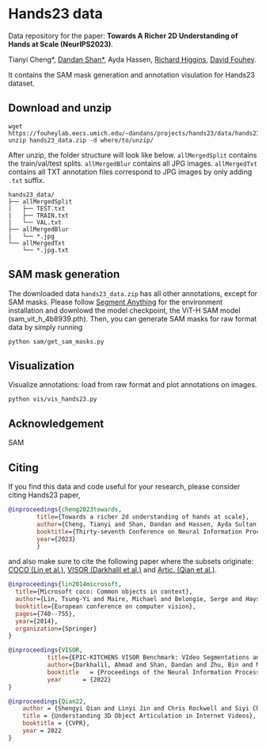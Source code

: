 # Hands23 data

Data repository for the paper: **Towards A Richer 2D Understanding of Hands at Scale (NeurIPS2023)**.

Tianyi Cheng*, [Dandan Shan*](https://ddshan.github.io/), Ayda Hassen, [Richard Higgins](https://relh.net/), [David Fouhey](https://cs.nyu.edu/~fouhey/).

It contains the SAM mask generation and annotation visulation for Hands23 dataset.

## Download and unzip
```
wget https://fouheylab.eecs.umich.edu/~dandans/projects/hands23/data/hands23_data.zip
unzip hands23_data.zip -d where/to/unzip/
```
After unzip, the folder structure will look like below. `allMergedSplit` contains the train/val/test splits. `allMergedBlur` contains all JPG images. `allMergedTxt` contains all TXT annotation files correspond to JPG images by only adding `.txt` suffix. 
```
hands23_data/
├── allMergedSplit
|   ├── TEST.txt
|   ├── TRAIN.txt
|   └── VAL.txt
├── allMergedBlur
|   └── *.jpg
└── allMergedTxt
    └── *.jpg.txt
```



## SAM mask generation
The downloaded data `hands23_data.zip` has all other annotations, except for SAM masks. Please follow [Segment Anything](https://github.com/facebookresearch/segment-anything) for the environment installation and downlowd the model checkpoint, the ViT-H SAM model (sam_vit_h_4b8939.pth). Then, you can generate SAM masks for raw format data by simply running
```
python sam/get_sam_masks.py
```




## Visualization
Visualize annotations: load from raw format and plot annotations on images.
```
python vis/vis_hands23.py
```



<!-- ## Data processing
Generate annotation from raw to COCO format.
```
python data_prep/get_coco_format.py
```
 -->


## Acknowledgement
SAM

## Citing

If you find this data and code useful for your research, please consider citing Hands23 paper,

```bibtex
@inproceedings{cheng2023towards,
        title={Towards a richer 2d understanding of hands at scale},
        author={Cheng, Tianyi and Shan, Dandan and Hassen, Ayda Sultan and Higgins, Richard Ely Locke and Fouhey, David},
        booktitle={Thirty-seventh Conference on Neural Information Processing Systems},
        year={2023}
        }

```

and also make sure to cite the following paper where the subsets originate: [COCO (Lin et al.)](https://cocodataset.org/#home), [VISOR (Darkhalil et al.)](https://epic-kitchens.github.io/VISOR/) and [Artic. (Qian et al.)](https://jasonqsy.github.io/Articulation3D/).
```bibtex
@inproceedings{lin2014microsoft,
  title={Microsoft coco: Common objects in context},
  author={Lin, Tsung-Yi and Maire, Michael and Belongie, Serge and Hays, James and Perona, Pietro and Ramanan, Deva and Doll{\'a}r, Piotr and Zitnick, C Lawrence},
  booktitle={European conference on computer vision},
  pages={740--755},
  year={2014},
  organization={Springer}
}
```

```bibtex
@inproceedings{VISOR,
           title={EPIC-KITCHENS VISOR Benchmark: VIdeo Segmentations and Object Relations},
           author={Darkhalil, Ahmad and Shan, Dandan and Zhu, Bin and Ma, Jian and Kar, Amlan and Higgins, Richard and Fidler, Sanja and Fouhey, David and Damen, Dima},
           booktitle   = {Proceedings of the Neural Information Processing Systems (NeurIPS) Track on Datasets and Benchmarks},
           year      = {2022}
} 
```

```bibtex
@inproceedings{Qian22,
    author = {Shengyi Qian and Linyi Jin and Chris Rockwell and Siyi Chen and David F. Fouhey},
    title = {Understanding 3D Object Articulation in Internet Videos},
    booktitle = {CVPR},
    year = 2022
}
```